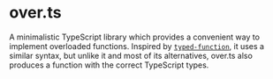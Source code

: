 # over.ts
A minimalistic TypeScript library which provides a convenient way to implement overloaded functions. Inspired by [`typed-function`](https://github.com/josdejong/typed-function/), it uses a similar syntax, but unlike it and most of its alternatives, over.ts also produces a function with the correct TypeScript types.

